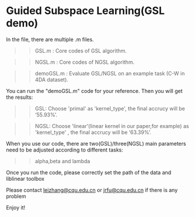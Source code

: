Guided Subspace Learning(GSL demo)
=======================================
In the file, there are multiple .m files.

>>GSL.m : Core codes of GSL algorithm.

>>NGSL.m : Core codes of NGSL algorithm.

>>demoGSL.m : Evaluate GSL/NGSL on an example task (C-W in 4DA dataset).

You can run the "demoGSL.m" code for your reference.  Then you will get the results:

>>GSL: Choose 'primal' as 'kernel_type', the final accrucy will be ‘55.93%’.

>>NGSL: Choose 'linear'(linear kernel in our paper,for example) as 'kernel_type' , the final accrucy will be ‘63.39%’.

When you use our code, there are two(GSL)/three(NGSL) main parameters need to be adjusted according to different tasks:
>>alpha,beta and lambda 

Once you run the code, please correctly set the path of the data and liblinear toolbox

Please contact leizhang@cqu.edu.cn or jrfu@cqu.edu.cn if there is any problem

Enjoy it!
